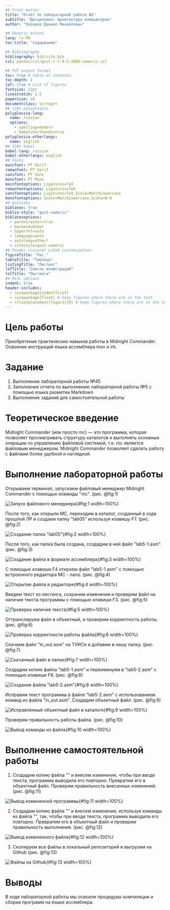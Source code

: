 ```yaml
---
## Front matter
title: "Отчёт по лабораторной работе №5"
subtitle: "Дисциплина: Архитектура компьютеров"
author: "Лазарев Даниил Михайлович"

## Generic otions
lang: ru-RU
toc-title: "Содержание"

## Bibliography
bibliography: bib/cite.bib
csl: pandoc/csl/gost-r-7-0-5-2008-numeric.csl

## Pdf output format
toc: true # Table of contents
toc-depth: 2
lof: true # List of figures
fontsize: 12pt
linestretch: 1.5
papersize: a4
documentclass: scrreprt
## I18n polyglossia
polyglossia-lang:
  name: russian
  options:
	- spelling=modern
	- babelshorthands=true
polyglossia-otherlangs:
  name: english
## I18n babel
babel-lang: russian
babel-otherlangs: english
## Fonts
mainfont: PT Serif
romanfont: PT Serif
sansfont: PT Sans
monofont: PT Mono
mainfontoptions: Ligatures=TeX
romanfontoptions: Ligatures=TeX
sansfontoptions: Ligatures=TeX,Scale=MatchLowercase
monofontoptions: Scale=MatchLowercase,Scale=0.9
## Biblatex
biblatex: true
biblio-style: "gost-numeric"
biblatexoptions:
  - parentracker=true
  - backend=biber
  - hyperref=auto
  - language=auto
  - autolang=other*
  - citestyle=gost-numeric
## Pandoc-crossref LaTeX customization
figureTitle: "Рис."
tableTitle: "Таблица"
listingTitle: "Листинг"
lofTitle: "Список иллюстраций"
lolTitle: "Листинги"
## Misc options
indent: true
header-includes:
  - \usepackage{indentfirst}
  - \usepackage{float} # keep figures where there are in the text
  - \floatplacement{figure}{H} # keep figures where there are in the text
---
```


# Цель работы

Приобретение практических навыков работы в Midnight Commander. Освоение инструкций
языка ассемблера mov и int.

# Задание

1. Выполнение лабораторной работы №45
2. Заполнение отчета по выполнению лабораторной работы №5 с помощью языка разметки Markdown
3. Выполнение заданий для самостоятельной работы

# Теоретическое введение

Midnight Commander (или просто mc) — это программа, которая позволяет просматривать
структуру каталогов и выполнять основные операции по управлению файловой системой,
т.е. mc является файловым менеджером. Midnight Commander позволяет сделать работу с
файлами более удобной и наглядной.

# Выполнение лабораторной работы

  Открываем терминал, запускаем файловый менеджер Midnight Commander с помощью команды "mc". (рис. @fig:1)

![Запуск файлового менеджера](image/1_mc.jpg){#fig:1 width=100%}

  После того, как открыли МС, переходим в каталог, созданный в ходе прошлой ЛР и создаем папку "lab05" используя клавишу F7. (рис. @fig:2)
  
![Создание папки "lab05"](image/2_lab05_created.jpg){#fig:2 width=100%}
  
  После того, как папка была создана, создадим в ней файл "lab5-1.asm".  (рис. @fig:3)
  
![Создание файла в формате ассемблера](image/3_touch.jpg){#fig:3 width=100%}
 
  С помощью клавиши F4 откроем файл "lab5-1.asm" с помощью встроенного редактора МС - nano. (рис. @fig:4)
  
![Открытие файла в редакторе](image/4_f4_nano.jpg){#fig:4 width=100%}
 
  Введем текст из листинга, сохраним изменения и проверим файл на наличие текста программы с помощью клавиши F3. (рис. @fig:5)

![Проверка наличия текста](image/5_f3_check.jpg){#fig:5 width=100%}

  Оттранслируем файл в объектный, и проверим корректность работы. (рис. @fig:6)

![Проверка корректности работы файла](image/6_nasm_fio.jpg){#fig:6 width=100%}

  Скачаем файл "in_out.asm" на ТУИСе и добавим в нашу папку. (рис. @fig:7)

![Скачанный файл в папке](image/7_9and10.jpg){#fig:7 width=100%}

  Создадим копию файла "lab5-1.asm" и переименуем в "lab5-2.asm" с помощью клавиши F6. (рис. @fig:8)

![Создание файла "lab5-2.asm"](image/8_lab5-2.jpg){#fig:8 width=100%}

  Исправим текст программы в файле "lab5-2.asm" с использованием команд из файла "in_out.asm". Создадим объектный файл. (рис. @fig:9)

![Исправленный объектный файл в каталоге](image/9_lab5-2o.jpg){#fig:9 width=100%}

  Проверим правильность работы файла. (рис. @fig:10)

![Вывод команды из файла](image/10_lab5-2_output.jpg){#fig:10 width=100%}

# Выполнение самостоятельной работы
  
  1. Cоздадим копию файла "" и внесем изменения, чтобы при вводе текста, программа выводила его повторно. Превратим его в объектный файл. Проверим правильность внесенных изменений. (рис. @fig:11)
  
![Вывод измененной программы](image/11_sr_lab5-1.jpg){#fig:11 width=100%}
  
  2. Создадим копию файла "" и внесем изменения, используя команды из файла "", так, чтобы при вводе текста, программа выводила его повторно. Превратим его в объектный файл и проверим правильность выполнения. (рис. @fig:12)

![Вывод измененного файла](image/12_sr_lab5-2.jpg){#fig:12 width=100%} 

  3. Скопируем все файлы в локальный репозиторий и выгрузим на Github (рис. @fig:13)

![Файлы на Github](image/13_files_in_git.jpg){#fig:13 width=100%} 
 
# Выводы

В ходе лабораторной работы мы освоили процедуры компиляции и сборки программ на языке ассемблера.
